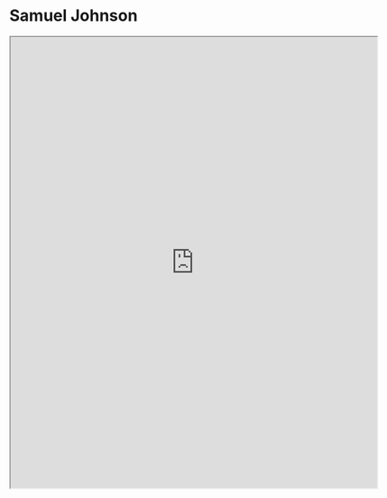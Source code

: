 # Samuel Johnson

<iframe src="https://en.wikipedia.org/wiki/Samuel_Johnson" width="650" height="800"></iframe>